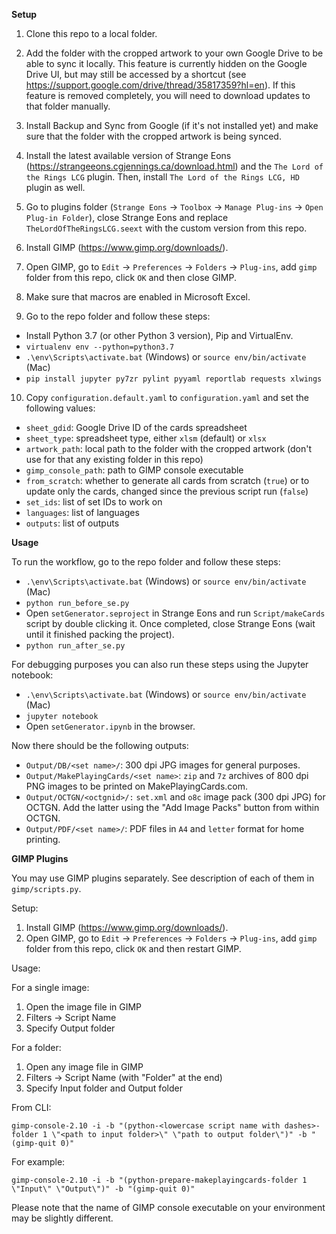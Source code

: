 **Setup**

1. Clone this repo to a local folder.

2. Add the folder with the cropped artwork to your own Google Drive to be able to sync it locally.
This feature is currently hidden on the Google Drive UI, but may still be accessed by a shortcut
(see https://support.google.com/drive/thread/35817359?hl=en).  If this feature is removed
completely, you will need to download updates to that folder manually.

3. Install Backup and Sync from Google (if it's not installed yet) and make sure that the folder
with the cropped artwork is being synced.

4. Install the latest available version of Strange Eons (https://strangeeons.cgjennings.ca/download.html)
and the `The Lord of the Rings LCG` plugin.  Then, install `The Lord of the Rings LCG, HD` plugin
as well.

5. Go to plugins folder (`Strange Eons` -> `Toolbox` -> `Manage Plug-ins` -> `Open Plug-in Folder`),
close Strange Eons and replace `TheLordOfTheRingsLCG.seext` with the custom version from this repo.

6. Install GIMP (https://www.gimp.org/downloads/).

7. Open GIMP, go to `Edit` -> `Preferences` -> `Folders` -> `Plug-ins`, add `gimp` folder
from this repo, click `OK` and then close GIMP.

8. Make sure that macros are enabled in Microsoft Excel.

9. Go to the repo folder and follow these steps:

  - Install Python 3.7 (or other Python 3 version), Pip and VirtualEnv.
  - `virtualenv env --python=python3.7`
  - `.\env\Scripts\activate.bat` (Windows) or `source env/bin/activate` (Mac)
  - `pip install jupyter py7zr pylint pyyaml reportlab requests xlwings`

10. Copy `configuration.default.yaml` to `configuration.yaml` and set the following values:

  - `sheet_gdid`: Google Drive ID of the cards spreadsheet
  - `sheet_type`: spreadsheet type, either `xlsm` (default) or `xlsx`
  - `artwork_path`: local path to the folder with the cropped artwork (don't use for that any existing folder in this repo)
  - `gimp_console_path`: path to GIMP console executable
  - `from_scratch`: whether to generate all cards from scratch (`true`) or to update only the cards, changed since the previous script run (`false`)
  - `set_ids`: list of set IDs to work on
  - `languages`: list of languages
  - `outputs`: list of outputs

**Usage**

To run the workflow, go to the repo folder and follow these steps:

- `.\env\Scripts\activate.bat` (Windows) or `source env/bin/activate` (Mac)
- `python run_before_se.py`
- Open `setGenerator.seproject` in Strange Eons and run `Script/makeCards` script by double clicking it.
  Once completed, close Strange Eons (wait until it finished packing the project).
- `python run_after_se.py`

For debugging purposes you can also run these steps using the Jupyter notebook:

- `.\env\Scripts\activate.bat` (Windows) or `source env/bin/activate` (Mac)
- `jupyter notebook`
- Open `setGenerator.ipynb` in the browser.

Now there should be the following outputs:

- `Output/DB/<set name>/`: 300 dpi JPG images for general purposes.
- `Output/MakePlayingCards/<set name>`: `zip` and `7z` archives of 800 dpi PNG images to be printed on MakePlayingCards.com.
- `Output/OCTGN/<octgnid>/:` `set.xml` and `o8c` image pack (300 dpi JPG) for OCTGN.  Add the latter using the "Add Image Packs" button from within OCTGN.
- `Output/PDF/<set name>/`: PDF files in `A4` and `letter` format for home printing.

**GIMP Plugins**

You may use GIMP plugins separately.  See description of each of them in `gimp/scripts.py`.

Setup:

1. Install GIMP (https://www.gimp.org/downloads/).
2. Open GIMP, go to `Edit` -> `Preferences` -> `Folders` -> `Plug-ins`, add `gimp` folder
from this repo, click `OK` and then restart GIMP.

Usage:

For a single image:

1. Open the image file in GIMP
2. Filters -> Script Name
3. Specify Output folder

For a folder:

1. Open any image file in GIMP
2. Filters -> Script Name (with "Folder" at the end)
3. Specify Input folder and Output folder

From CLI:

`gimp-console-2.10 -i -b "(python-<lowercase script name with dashes>-folder 1 \"<path to input folder>\" \"path to output folder\")" -b "(gimp-quit 0)"`

For example:

`gimp-console-2.10 -i -b "(python-prepare-makeplayingcards-folder 1 \"Input\" \"Output\")" -b "(gimp-quit 0)"`

Please note that the name of GIMP console executable on your environment may be slightly different.
